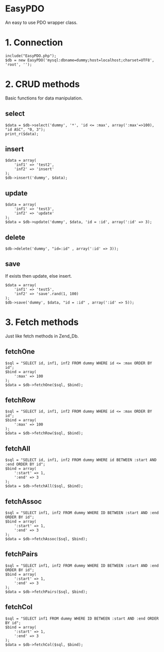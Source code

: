 EasyPDO
=======

An easy to use PDO wrapper class.

# 1. Connection

    include("EasyPDO.php");
    $db = new EasyPDO('mysql:dbname=dummy;host=localhost;charset=UTF8', 'root', '');

# 2. CRUD methods
Basic functions for data manipulation.

## select

    $data = $db->select('dummy', '*', 'id <= :max', array(':max'=>100), "id ASC", "0, 3");
    print_r($data);

## insert

    $data = array(
        'inf1' => 'test2',
        'inf2' => 'insert'
    );
    $db->insert('dummy', $data);

## update

    $data = array(
        'inf1' => 'test3',
        'inf2' => 'update'
    );
    $data = $db->update('dummy', $data, 'id = :id', array(':id' => 3);

## delete

    $db->delete('dummy', "id=:id" , array(':id' => 3));

## save
If exists then update, else insert.

    $data = array(
        'inf1' => 'test5',
        'inf2' => 'save'.rand(1, 100)
    );
    $db->save('dummy', $data, "id = :id" , array(':id' => 5));


# 3. Fetch methods
Just like fetch methods in Zend_Db.

## fetchOne
    $sql = "SELECT id, inf1, inf2 FROM dummy WHERE id <= :max ORDER BY id";
    $bind = array(
        ':max' => 100
    );
    $data = $db->fetchOne($sql, $bind);

## fetchRow

    $sql = "SELECT id, inf1, inf2 FROM dummy WHERE id <= :max ORDER BY id";
    $bind = array(
        ':max' => 100
    );
    $data = $db->fetchRow($sql, $bind);

## fetchAll
    $sql = "SELECT id, inf1, inf2 FROM dummy WHERE id BETWEEN :start AND :end ORDER BY id";
    $bind = array(
        ':start' => 1,
        ':end' => 3
    );
    $data = $db->fetchAll($sql, $bind);

## fetchAssoc

    $sql = "SELECT inf1, inf2 FROM dummy WHERE ID BETWEEN :start AND :end ORDER BY id";
    $bind = array(
        ':start' => 1,
        ':end' => 3
    );
    $data = $db->fetchAssoc($sql, $bind);

## fetchPairs

    $sql = "SELECT inf1, inf2 FROM dummy WHERE ID BETWEEN :start AND :end ORDER BY id";
    $bind = array(
        ':start' => 1,
        ':end' => 3
    );
    $data = $db->fetchPairs($sql, $bind);

## fetchCol

    $sql = "SELECT inf1 FROM dummy WHERE ID BETWEEN :start AND :end ORDER BY id";
    $bind = array(
        ':start' => 1,
        ':end' => 3
    );
    $data = $db->fetchCol($sql, $bind);

